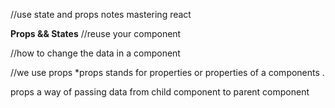 //use   state  and  props notes  mastering react


**Props &&  States**
//reuse your  component

//how  to  change  the  data  in a  component

//we  use   props
*props  stands  for  properties   or  properties  of  a  components .

props   a  way  of  passing  data  from  child  component  to  parent   component
